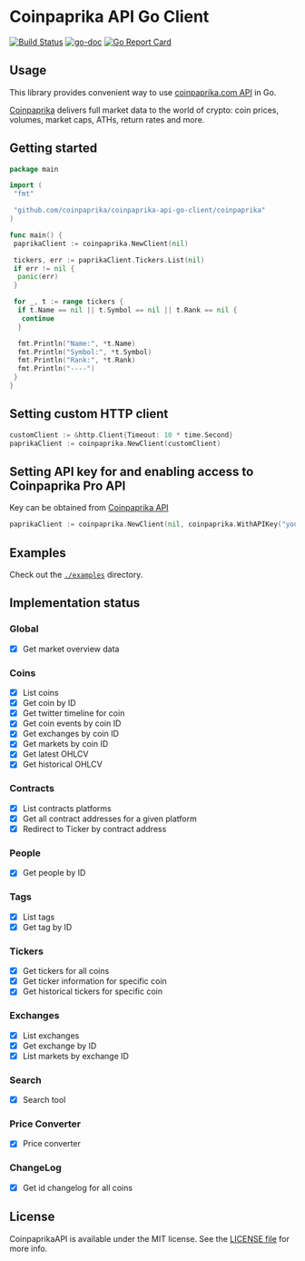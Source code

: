 # Coinpaprika API Go Client

[![Build Status](https://travis-ci.org/coinpaprika/coinpaprika-api-go-client.svg?branch=master)](https://travis-ci.org/coinpaprika/coinpaprika-api-go-client)
[![go-doc](https://godoc.org/github.com/coinpaprika/coinpaprika-api-go-client?status.svg)](https://godoc.org/github.com/coinpaprika/coinpaprika-api-go-client/coinpaprika)
[![Go Report Card](https://goreportcard.com/badge/github.com/coinpaprika/coinpaprika-api-go-client)](https://goreportcard.com/report/github.com/coinpaprika/coinpaprika-api-go-client)


## Usage

This library provides convenient way to use [coinpaprika.com API](https://api.coinpaprika.com/) in Go.

[Coinpaprika](https://coinpaprika.com) delivers full market data to the world of crypto: coin prices, volumes, market caps, ATHs, return rates and more.

## Getting started

```go
package main

import (
 "fmt"

 "github.com/coinpaprika/coinpaprika-api-go-client/coinpaprika"
)

func main() {
 paprikaClient := coinpaprika.NewClient(nil)

 tickers, err := paprikaClient.Tickers.List(nil)
 if err != nil {
  panic(err)
 }

 for _, t := range tickers {
  if t.Name == nil || t.Symbol == nil || t.Rank == nil {
   continue
  }

  fmt.Println("Name:", *t.Name)
  fmt.Println("Symbol:", *t.Symbol)
  fmt.Println("Rank:", *t.Rank)
  fmt.Println("----")
 }
}
```

## Setting custom HTTP client

```go
customClient := &http.Client{Timeout: 10 * time.Second}
paprikaClient := coinpaprika.NewClient(customClient)
```

## Setting API key for and enabling access to Coinpaprika Pro API

Key can be obtained from [Coinpaprika API](https://coinpaprika.com/api/)

```go
paprikaClient := coinpaprika.NewClient(nil, coinpaprika.WithAPIKey("your_api_key_goes_here"))
```

## Examples

Check out the [`./examples`](./examples) directory.

## Implementation status

### Global

- [x] Get market overview data

### Coins

- [x] List coins
- [x] Get coin by ID
- [x] Get twitter timeline for coin
- [x] Get coin events by coin ID
- [x] Get exchanges by coin ID
- [x] Get markets by coin ID
- [x] Get latest OHLCV
- [x] Get historical OHLCV

### Contracts
- [x] List contracts platforms
- [x] Get all contract addresses for a given platform
- [x] Redirect to Ticker by contract address

### People

- [x] Get people by ID

### Tags

- [x] List tags
- [x] Get tag by ID

### Tickers

- [x] Get tickers for all coins
- [x] Get ticker information for specific coin
- [x] Get historical tickers for specific coin

### Exchanges

- [x] List exchanges
- [x] Get exchange by ID
- [x] List markets by exchange ID

### Search

- [x] Search tool

### Price Converter

- [x] Price converter

### ChangeLog

- [x] Get id changelog for all coins

## License

CoinpaprikaAPI is available under the MIT license. See the [LICENSE file](./LICENSE.md) for more info.
